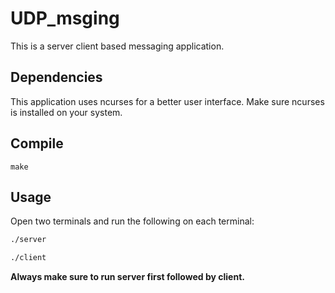 # UDP_msging

This is a server client based messaging application.

## Dependencies

This application uses ncurses for a better user interface. Make sure ncurses is installed on your system.

## Compile

    make
    

## Usage

Open two terminals and run the following on each terminal:
```bash
./server
```

```bash
./client
```

    
    
    
<b>Always make sure to run server first followed by client.</b>

